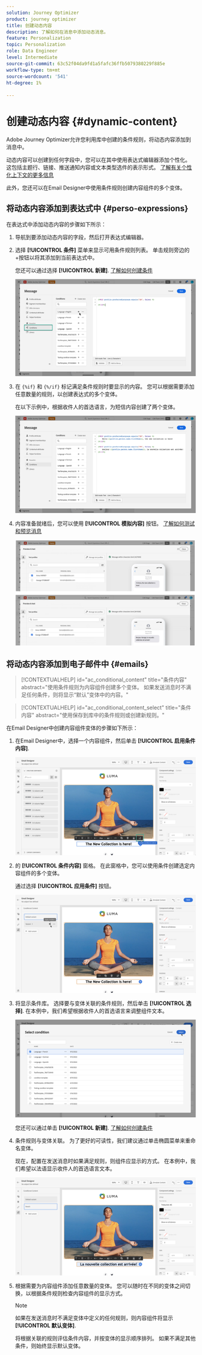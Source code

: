 ```yaml
---
solution: Journey Optimizer
product: journey optimizer
title: 创建动态内容
description: 了解如何在消息中添加动态消息。
feature: Personalization
topic: Personalization
role: Data Engineer
level: Intermediate
source-git-commit: 63c52f04da9fd1a5fafc36ffb5079380229f885e
workflow-type: tm+mt
source-wordcount: '541'
ht-degree: 1%

---
```



# 创建动态内容 {#dynamic-content}

Adobe Journey Optimizer允许您利用库中创建的条件规则，将动态内容添加到消息中。

动态内容可以创建到任何字段中，您可以在其中使用表达式编辑器添加个性化。 这包括主题行、链接、推送通知内容或文本类型选件的表示形式。 [了解有关个性化上下文的更多信息](personalization-contexts.md)

此外，您还可以在Email Designer中使用条件规则创建内容组件的多个变体。

## 将动态内容添加到表达式中 {#perso-expressions}

在表达式中添加动态内容的步骤如下所示：

1. 导航到要添加动态内容的字段，然后打开表达式编辑器。

1. 选择 **[!UICONTROL 条件]** 菜单来显示可用条件规则列表。 单击规则旁边的+按钮以将其添加到当前表达式中。

   您还可以通过选择 **[!UICONTROL 新建]**. [了解如何创建条件](create-conditions.md)

   ![](assets/conditions-expression.png)

1. 在 `{%if}` 和 `{%/if}` 标记满足条件规则时要显示的内容。 您可以根据需要添加任意数量的规则，以创建表达式的多个变体。

   在以下示例中，根据收件人的首选语言，为短信内容创建了两个变体。

   ![](assets/conditions-language-sample.png)

1. 内容准备就绪后，您可以使用 **[!UICONTROL 模拟内容]** 按钮。 [了解如何测试和预览消息](../design/preview.md)

   ![](assets/conditions-preview.png)

## 将动态内容添加到电子邮件中 {#emails}

>[!CONTEXTUALHELP]
>id="ac_conditional_content"
>title="条件内容"
>abstract="使用条件规则为内容组件创建多个变体。 如果发送消息时不满足任何条件，则将显示“默认”变体中的内容。"

>[!CONTEXTUALHELP]
>id="ac_conditional_content_select"
>title="条件内容"
>abstract="使用保存到库中的条件规则或创建新规则。"

在Email Designer中创建内容组件变体的步骤如下所示：

1. 在Email Designer中，选择一个内容组件，然后单击 **[!UICONTROL 启用条件内容]**.

   ![](assets/conditions-enable-conditional.png)

1. 的 **[!UICONTROL 条件内容]** 窗格。 在此窗格中，您可以使用条件创建选定内容组件的多个变体。

   通过选择 **[!UICONTROL 应用条件]** 按钮。

   ![](assets/conditions-apply.png)

1. 将显示条件库。 选择要与变体关联的条件规则，然后单击 **[!UICONTROL 选择]**. 在本例中，我们希望根据收件人的首选语言来调整组件文本。

   ![](assets/conditions-select.png)

   您还可以通过单击 **[!UICONTROL 新建]**. [了解如何创建条件](create-conditions.md)

1. 条件规则与变体关联。 为了更好的可读性，我们建议通过单击椭圆菜单来重命名变体。

   现在，配置在发送消息时如果满足规则，则组件应显示的方式。 在本例中，我们希望以法语显示收件人的首选语言文本。

   ![](assets/conditions-design.png)

1. 根据需要为内容组件添加任意数量的变体。 您可以随时在不同的变体之间切换，以根据条件规则检查内容组件的显示方式。

   >[!NOTE]
   >如果在发送消息时不满足变体中定义的任何规则，则内容组件将显示 **[!UICONTROL 默认变体]**.
   >
   >将根据关联的规则评估条件内容，并按变体的显示顺序排列。 如果不满足其他条件，则始终显示默认变体。
